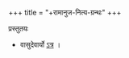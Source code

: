+++
title = "+रामानुज-नित्य-ग्रन्थः"
+++

प्रस्तुतयः

- वासुदेवार्यो [ऽत्र](https://youtu.be/_PCjVp1WUrc?si=WALkiMUrR0YFER6P) । 